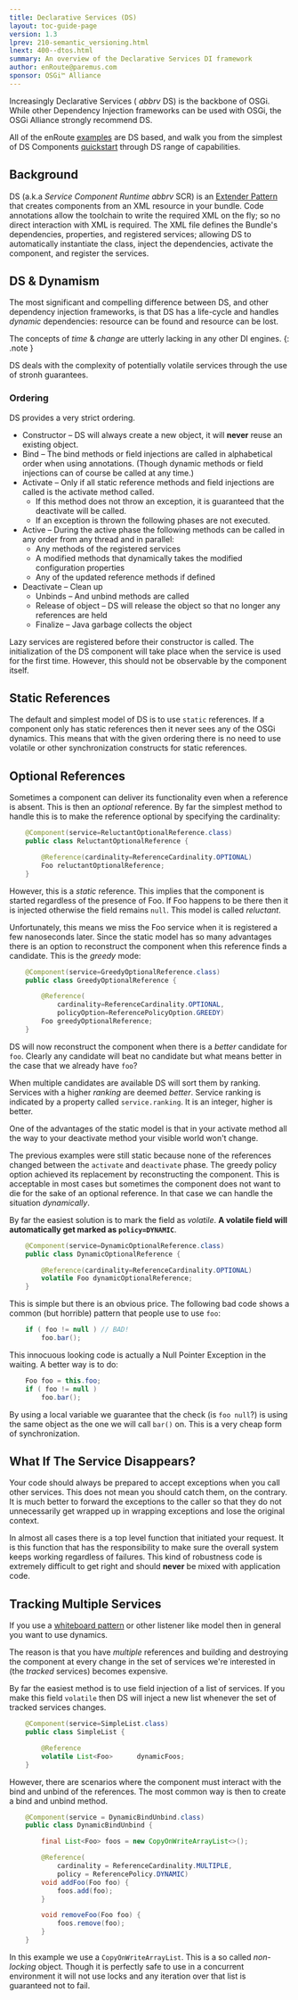 ```yaml
---
title: Declarative Services (DS) 
layout: toc-guide-page
version: 1.3
lprev: 210-semantic_versioning.html 
lnext: 400--dtos.html 
summary: An overview of the Declarative Services DI framework 
author: enRoute@paremus.com
sponsor: OSGi™ Alliance  
---
```


Increasingly Declarative Services ( _abbrv_ DS) is the backbone of OSGi. While other Dependency Injection frameworks can be used with OSGi, the OSGi Alliance strongly recommend DS.

All of the enRoute [examples](../examples) are DS based, and walk you from the simplest of DS Components [quickstart](../examples/010-examples.html#the-ds-component) through DS range of capabilities.


## Background

DS (a.k.a _Service Component Runtime_  _abbrv_ SCR) is an [Extender Pattern]() that creates components from an XML resource in your bundle. Code annotations allow the toolchain to write the required XML on the fly; so no direct interaction with XML is required. The XML file defines the Bundle's dependencies, properties, and registered services; allowing DS to automatically instantiate the class, inject the dependencies, activate the component, and register the services.



## DS & Dynamism

The most significant and compelling difference between DS, and other dependency injection frameworks, is that DS has a life-cycle and handles _dynamic_ dependencies: resource can be found and resource can be lost.

The concepts of  _time_ & _change_ are utterly lacking in any other DI engines. 
{: .note }

DS deals with the complexity of potentially volatile services through the use of stronh guarantees.


### Ordering

DS provides a very strict ordering. 

* Constructor – DS will always create a new object, it will **never** reuse an existing object.
* Bind – The bind methods or field injections are called in alphabetical order when using annotations.
   (Though dynamic methods or field injections can of course be called at any time.)
* Activate – Only if all static reference methods and field injections are called is the activate method called. 
    * If this method does not throw an exception, it is guaranteed that the deactivate will be called. 
    * If an exception is thrown the following phases are not executed.
* Active – During the active phase the following methods can be called in any order from
   any thread and in parallel:
    * Any methods of the registered services
    * A modified methods that dynamically takes the modified configuration properties
    * Any of the updated reference methods if defined
* Deactivate – Clean up
    * Unbinds – And unbind methods are called
    * Release of object – DS will release the object so that no longer any references are held
    * Finalize – Java garbage collects the object

Lazy services are registered before their constructor is called. The initialization of the
DS component will take place when the service is used for the first time. However, this
should not be observable by the component itself.


## Static References

The default and simplest model of DS is to use `static` references. If a component only has
static references then it never sees any of the OSGi dynamics. This means that
with the given ordering there is no need to use volatile or other
synchronization constructs for static references. 


## Optional References

Sometimes a component can deliver its functionality even when a reference is absent. This is then an _optional_ reference. By far the simplest method to handle this is to make the reference optional by specifying the cardinality:

```java
	@Component(service=ReluctantOptionalReference.class)
	public class ReluctantOptionalReference {

		@Reference(cardinality=ReferenceCardinality.OPTIONAL)
		Foo reluctantOptionalReference;
	}
```

However, this is a _static_ reference. This implies that the component is started regardless of the presence of Foo. If Foo happens to be there then it is injected otherwise the field remains `null`. This model is called _reluctant_.

Unfortunately, this means we miss the Foo service when it is registered a few nanoseconds later. Since the static model has so many advantages there is an option to reconstruct the component when this reference finds a candidate. This is the _greedy_ mode:

```java
	@Component(service=GreedyOptionalReference.class)
	public class GreedyOptionalReference {

		@Reference(
			cardinality=ReferenceCardinality.OPTIONAL,
			policyOption=ReferencePolicyOption.GREEDY)
		Foo greedyOptionalReference;
	}
```

DS will now reconstruct the component when there is a _better_ candidate for `foo`. Clearly any candidate will beat no candidate but what means better in the case that we already have `foo`?

When multiple candidates are available DS will sort them by ranking. Services with a higher _ranking_ are deemed _better_. Service ranking is indicated by a property called `service.ranking`. It is an integer, higher is better.

One of the advantages of the static model is that in your activate method all the way to your deactivate method your visible world won't change.

The previous examples were still static because none of the references changed between the `activate` and `deactivate` phase. The greedy policy option achieved its replacement by reconstructing the component. This is acceptable in most cases but sometimes the component does not want to die for the sake of an optional reference. In that case we can handle the situation _dynamically_.

By far the easiest solution is to mark the field as _volatile_. **A volatile field will automatically get marked as `policy=DYNAMIC`**.

```java
	@Component(service=DynamicOptionalReference.class)
	public class DynamicOptionalReference {

		@Reference(cardinality=ReferenceCardinality.OPTIONAL)
		volatile Foo dynamicOptionalReference;
	}
```

This is simple but there is an obvious price. The following bad code shows a common (but horrible) pattern that people use to use `foo`:

```java
	if ( foo != null ) // BAD!
		foo.bar();
```

This innocuous looking code is actually a Null Pointer Exception in the waiting.
A better way is to do:

```java
	Foo foo = this.foo;
	if ( foo != null )
		foo.bar();
```

By using a local variable we guarantee that the check (is `foo null`?) is using the same object as the one we will call `bar()` on. This is a very cheap form of synchronization.


## What If The Service Disappears?

Your code should always be prepared to accept exceptions when you call other services. This does not mean you should catch them, on the contrary. It is much better to forward the exceptions to the caller so that they do not unnecessarily get wrapped up in wrapping exceptions and lose the
original context.

In almost all cases there is a top level function that initiated your request. It is this function that has the responsibility to make sure the overall system keeps working regardless of failures. This kind of robustness code is extremely difficult to get right and should **never** be mixed with application code.


## Tracking Multiple Services

If you use a [whiteboard pattern](../faq/420-patterns) or other listener like model then in general you want to use dynamics. 

The reason is that you have _multiple_ references and building and destroying the component at every change in the set of services we're interested in (the _tracked_ services) becomes expensive.

By far the easiest method is to use field injection of a list of services.  If you make this field `volatile` then DS will inject a new list whenever the set of tracked services changes.

```java
	@Component(service=SimpleList.class)
	public class SimpleList {

		@Reference
		volatile List<Foo>		dynamicFoos;
	}
```

However, there are scenarios where the component must interact with the bind
and unbind of the references. The most common way is then to create a bind
and unbind method.

```java
	@Component(service = DynamicBindUnbind.class)
	public class DynamicBindUnbind {

		final List<Foo> foos = new CopyOnWriteArrayList<>();

		@Reference(
			cardinality = ReferenceCardinality.MULTIPLE,
			policy = ReferencePolicy.DYNAMIC)
		void addFoo(Foo foo) {
			foos.add(foo);
		}

		void removeFoo(Foo foo) {
			foos.remove(foo);
		}
	}
```

In this example we use a `CopyOnWriteArrayList`. This is a so called _non-locking_
object. Though it is perfectly safe to use in a concurrent environment it will not
use locks and any iteration over that list is guaranteed not to fail. 

